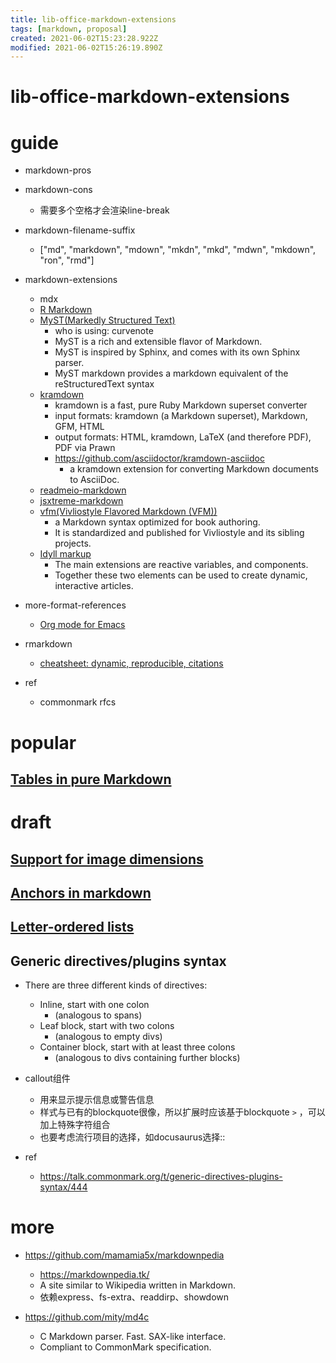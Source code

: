 ```yaml
---
title: lib-office-markdown-extensions
tags: [markdown, proposal]
created: 2021-06-02T15:23:28.922Z
modified: 2021-06-02T15:26:19.890Z
---
```


# lib-office-markdown-extensions

# guide
- markdown-pros

- markdown-cons
  - 需要多个空格才会渲染line-break

- markdown-filename-suffix
  - ["md", "markdown", "mdown", "mkdn", "mkd", "mdwn", "mkdown", "ron", "rmd"]

- markdown-extensions
  - mdx
  - [R Markdown](https://rmarkdown.rstudio.com/)
  - [MyST(Markedly Structured Text)](https://github.com/executablebooks/markdown-it-myst)
    - who is using: curvenote
    - MyST is a rich and extensible flavor of Markdown.
    - MyST is inspired by Sphinx, and comes with its own Sphinx parser.
    - MyST markdown provides a markdown equivalent of the reStructuredText syntax
  - [kramdown](https://github.com/gettalong/kramdown)
    - kramdown is a fast, pure Ruby Markdown superset converter
    - input formats: kramdown (a Markdown superset), Markdown, GFM, HTML
    - output formats: HTML, kramdown, LaTeX (and therefore PDF), PDF via Prawn
    - https://github.com/asciidoctor/kramdown-asciidoc
      - a kramdown extension for converting Markdown documents to AsciiDoc. 
  - [readmeio-markdown](https://github.com/readmeio/markdown)
  - [jsxtreme-markdown](https://github.com/mapbox/jsxtreme-markdown)
  - [vfm(Vivliostyle Flavored Markdown (VFM))](https://github.com/vivliostyle/vfm)
    - a Markdown syntax optimized for book authoring. 
    - It is standardized and published for Vivliostyle and its sibling projects.
  - [Idyll markup](https://idyll-lang.org/docs/syntax)
    - The main extensions are reactive variables, and components. 
    - Together these two elements can be used to create dynamic, interactive articles.
- more-format-references
  - [Org mode for Emacs](https://orgmode.org/)

- rmarkdown
  - [cheatsheet: dynamic, reproducible, citations](https://blog.rstudio.com/2021/08/23/cheat-sheet-updates/)

- ref
  - commonmark rfcs
# popular

## [Tables in pure Markdown](https://talk.commonmark.org/t/tables-in-pure-markdown/81)

# draft

## [Support for image dimensions](https://talk.commonmark.org/t/support-for-image-dimensions/148)

## [Anchors in markdown](https://talk.commonmark.org/t/anchors-in-markdown/247)

## [Letter-ordered lists](https://talk.commonmark.org/t/letter-ordered-lists/173)

## Generic directives/plugins syntax

- There are three different kinds of directives:
  - Inline, start with one colon 
    - (analogous to spans)
  - Leaf block, start with two colons 
    - (analogous to empty divs)
  - Container block, start with at least three colons 
    - (analogous to divs containing further blocks)

- callout组件
  - 用来显示提示信息或警告信息
  - 样式与已有的blockquote很像，所以扩展时应该基于blockquote `>` ，可以加上特殊字符组合
  - 也要考虑流行项目的选择，如docusaurus选择::

- ref
  - https://talk.commonmark.org/t/generic-directives-plugins-syntax/444
# more
- https://github.com/mamamia5x/markdownpedia
  - https://markdownpedia.tk/
  - A site similar to Wikipedia written in Markdown.
  - 依赖express、fs-extra、readdirp、showdown

- https://github.com/mity/md4c
  - C Markdown parser. Fast. SAX-like interface. 
  - Compliant to CommonMark specification.
